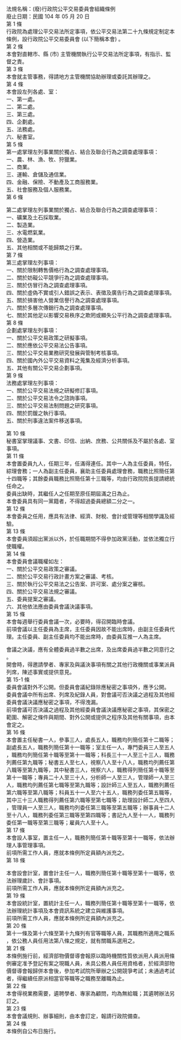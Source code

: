 法規名稱：(廢)行政院公平交易委員會組織條例  
廢止日期：民國 104 年 05 月 20 日  
第 1 條  
行政院為處理公平交易法所定事項，依公平交易法第二十九條規定制定本  
條例，設行政院公平交易委員會 (以下簡稱本會) 。  
第 2 條  
本會對直轄市、縣 (市) 主管機關執行公平交易法所定事項，有指示、監  
督之責。  
第 3 條  
本會就主管事務，得請地方主管機關協助辦理或委託其辦理之。  
第 4 條  
本會設左列各處、室：  
一、第一處。  
二、第二處。  
三、第三處。  
四、企劃處。  
五、法務處。  
六、秘書室。  
第 5 條  
第一處掌理左列事業關於獨占、結合及聯合行為之調查處理事項：  
一、農、林、漁、牧、狩獵業。  
二、商業。  
三、運輸、倉儲及通信業。  
四、金融、保險、不動產及工商服務業。  
五、社會服務及個人服務業。  
第 6 條  


第二處掌理左列事業關於獨占、結合及聯合行為之調查處理事項：  
一、礦業及土石採取業。  
二、製造業。  
三、水電燃氣業。  
四、營造業。  
五、其他相關或不能歸類之行業。  
第 7 條  
第三處掌理左列事項：  
一、關於限制轉售價格行為之調查處理事項。  
二、關於妨礙公平競爭行為之調查處理事項。  
三、關於仿冒行為之調查處理事項。  
四、關於虛偽不實或引人錯誤之表示、表徵及廣告行為之調查處理事項。  
五、關於損害他人營業信譽行為之調查處理事項。  
六、關於多層次傳銷行為之調查處理事項。  
七、關於其他足以影響交易秩序之欺罔或顯失公平行為之調查處理事項。  
第 8 條  
企劃處掌理左列事項：  
一、關於公平交易政策之研擬事項。  
二、關於應依公平交易法公告事項。  
三、關於公平交易業務研究發展與管制考核事項。  
四、關於國內外公平交易資料之蒐集及經濟分析事項。  
五、其他有關公平交易企劃事項。  
第 9 條  
法務處掌理左列事項：  
一、關於公平交易法規之研擬修訂事項。  
二、關於公平交易法令之諮詢事項。  
三、關於公平交易法制問題之研究事項。  
四、關於罰鍰之執行事項。  
五、關於刑事違法案件移送事項。  


第 10 條  
秘書室掌理議事、文書、印信、出納、庶務、公共關係及不屬於各處、室  
事項。  
第 11 條  
本會置委員九人，任期三年，任滿得連任。其中一人為主任委員，特任，  
綜理會務；一人為副主任委員，襄助主任委員處理會務，職務比照簡任第  
十四職等；其餘委員職務比照簡任第十三職等，均由行政院院長提請總統  
任命之。  
委員出缺時，其繼任人之任期至原任期屆滿之日為止。  
本會委員具有同一黨籍者，不得超過委員總額二分之一。  
第 12 條  
本會委員之任用，應具有法律、經濟、財稅、會計或管理等相關學識及經  
驗。  
第 13 條  
本會委員須超出黨派以外，於任職期間不得參加政黨活動，並依法獨立行  
使職權。  
第 14 條  
本會委員會議職權如左：  
一、關於公平交易政策之審議。  
二、關於公平交易行政計畫方案之審議、考核。  
三、關於執行公平交易法之公告案、許可案、處分案之審核。  
四、關於公平交易法規之審議。  
五、委員提案之審議。  
六、其他依法應由委員會議決議事項。  
第 15 條  
本會每週舉行委員會議一次，必要時，得召開臨時會議。  
前項會議以主任委員為主席，主任委員因故不能出席時，由副主任委員代  
理。主任委員、副主任委員均不能出席時，由委員互推一人為主席。  


會議之決議，應有全體委員過半數之出席，及出席委員過半數之同意行之  
。  
開會時，得邀請學者、專家及與議決事項有關之其他行政機關或事業派員  
列席，陳述事實或提供意見。  
第 15-1 條  
委員會議對外不公開。但委員會議紀錄除應秘密之事項外，應予公開。  
委員會議中所有出席、列席及紀錄人員，對會議可否決議之過程及其他經  
委員會議決議應秘密之事項，不得洩漏。  
前項會議可否決議之過程及其他經委員會議決議應秘密之事項，其保密之  
範圍、解密之條件與期間、對外公開或提供之程序及其他有關事項，由本  
會定之。  
第 16 條  
本會置主任秘書一人，參事三人，處長五人，職務均列簡任第十二職等；  
副處長五人，職務列簡任第十一職等；室主任一人，專門委員三人至五人  
，職務均列簡任第十職等至第十一職等；科長三十一人至三十三人，職務  
列薦任第九職等；秘書五人至七人，視察八人至十八人，職務均列薦任第  
八職等至第九職等，其中秘書三人，視察六人，職務得列簡任第十職等至  
第十一職等；專員二十人至三十人，分析師一人至三人，管理師一人至三  
人，職務均列薦任第七職等至第九職等；設計師三人至五人，職務列薦任  
第六職等至第八職等；科員五十一人至六十五人，職務列委任第五職等，  
其中三十三人職務得列薦任第六職等至第七職等；助理設計師二人至四人  
，管理員一人至三人，職務均列委任第三職等至第五職等；辦事員十二人  
至十八人，職務列委任第三職等至第四職等；書記九人至十一人，職務列  
委任第一職等至第三職等；雇員六人至十人。  
第 17 條  
本會設人事室，置主任一人，職務列簡任第十職等至第十一職等，依法辦  
理人事管理事項。  
前項所需工作人員，應就本條例所定員額內派充之。  
第 18 條  


本會設會計室，置會計主任一人，職務列簡任第十職等至第十一職等，依  
法辦理歲計、會計事項。  
前項所需工作人員，應就本條例所定員額內派充之。  
第 19 條  
本會設統計室，置統計主任一人，職務列簡任第十職等至第十一職等，依  
法辦理統計事項及本會資訊系統之建立與維護事項。  
前項所需工作人員，應就本條例所定員額內派充之。  
第 20 條  
第十一條及第十六條至第十九條列有官等職等人員，其職務所適用之職系  
，依公務人員任用法第八條之規定，就有關職系選用之。  
第 21 條  
本條例施行前，經濟部物價督導會報原以臨時機關性質依派用人員派用條  
例審定准予登記有案之現職人員，未具公務人員任用資格者，於經濟部物  
價督導會報歸併本會後，參加考試院所舉辦之公開競爭考試；未通過考試  
者，得繼續任原派相當官等職等之職務至離職為止。  
第 22 條  
本會得視業務需要，遴聘學者、專家為顧問，均為無給職；其遴聘辦法另  
訂之。  
第 23 條  
本會會議規則、辦事細則，由本會訂定，報請行政院備查。  
第 24 條  
本條例自公布日施行。  



